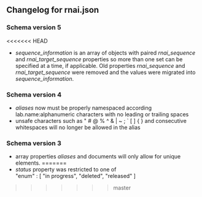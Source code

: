 ## Changelog for rnai.json

### Schema version 5

<<<<<<< HEAD
* *sequence_information* is an array of objects with paired *rnai_sequence* and *rnai_target_sequence* properties so more than one set can be specified at a time, if applicable. Old properties *rnai_sequence* and *rnai_target_sequence* were removed
and the values were migrated into *sequence_information*.

### Schema version 4

* *aliases* now must be properly namespaced according lab.name:alphanumeric characters with no leading or trailing spaces
* unsafe characters such as " # @ % ^ & | ~ ; ` [ ] { } and consecutive whitespaces will no longer be allowed in the alias

### Schema version 3

* array properties *aliases* and documents will only allow for unique elements.
=======
* *status* property was restricted to one of  
    "enum" : [
        "in progress",
        "deleted",
        "released"
    ]
>>>>>>> master
